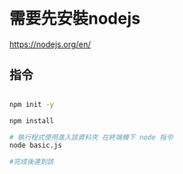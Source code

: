 # 需要先安裝nodejs

https://nodejs.org/en/

## 指令
```bash

npm init -y

npm install

# 執行程式使用進入該資料夾 在終端機下 node 指令
node basic.js

#完成後連到該

```